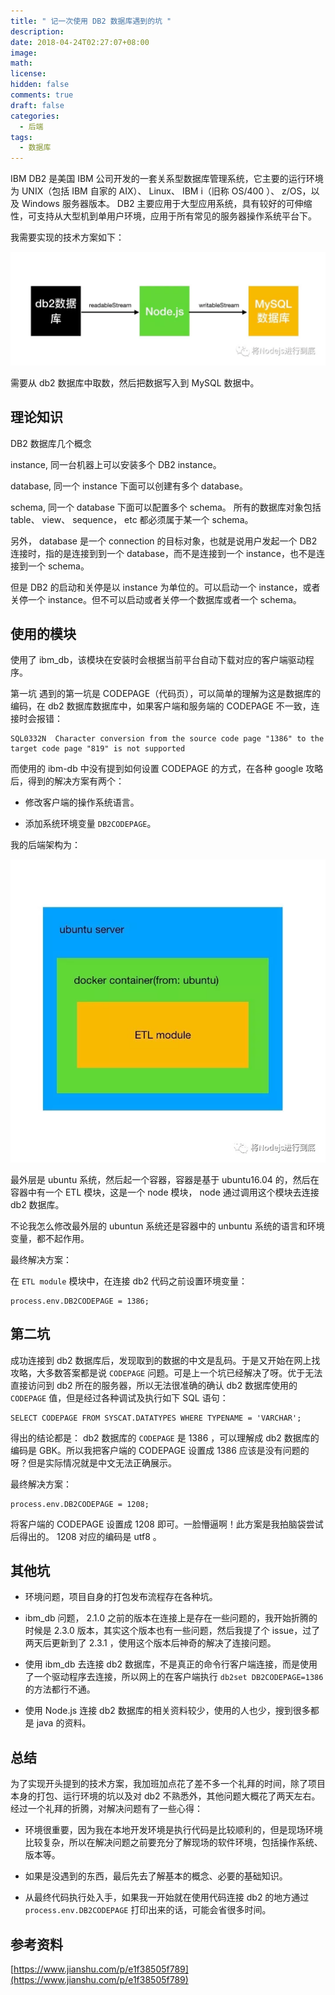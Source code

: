 ```yaml
---
title: " 记一次使用 DB2 数据库遇到的坑 "
description: 
date: 2018-04-24T02:27:07+08:00
image: 
math: 
license: 
hidden: false
comments: true
draft: false
categories:
  - 后端
tags:
  - 数据库
---
```


IBM DB2 是美国 IBM 公司开发的一套关系型数据库管理系统，它主要的运行环境为 UNIX（包括 IBM 自家的 AIX）、 Linux、 IBM i（旧称 OS/400 ）、 z/OS，以及 Windows 服务器版本。 DB2 主要应用于大型应用系统，具有较好的可伸缩性，可支持从大型机到单用户环境，应用于所有常见的服务器操作系统平台下。

我需要实现的技术方案如下：

![debug](structure.webp)

需要从 db2 数据库中取数，然后把数据写入到 MySQL 数据中。

## 理论知识

DB2 数据库几个概念

instance, 同一台机器上可以安装多个 DB2 instance。

database, 同一个 instance 下面可以创建有多个 database。

schema, 同一个 database 下面可以配置多个 schema。 所有的数据库对象包括 table、 view、 sequence， etc 都必须属于某一个 schema。

另外， database 是一个 connection 的目标对象，也就是说用户发起一个 DB2 连接时，指的是连接到到一个 database，而不是连接到一个 instance，也不是连接到一个 schema。

但是 DB2 的启动和关停是以 instance 为单位的。可以启动一个 instance，或者关停一个 instance。但不可以启动或者关停一个数据库或者一个 schema。

## 使用的模块

使用了 ibm_db，该模块在安装时会根据当前平台自动下载对应的客户端驱动程序。

第一坑
遇到的第一坑是 CODEPAGE（代码页），可以简单的理解为这是数据库的编码，在 db2 数据库数据库中，如果客户端和服务端的 CODEPAGE 不一致，连接时会报错：

```plaintext
SQL0332N  Character conversion from the source code page "1386" to the target code page "819" is not supported
```

而使用的 ibm-db 中没有提到如何设置 CODEPAGE 的方式，在各种 google 攻略后，得到的解决方案有两个：

* 修改客户端的操作系统语言。

* 添加系统环境变量 `DB2CODEPAGE`。

我的后端架构为：

![debug](server-layer.webp)

最外层是 ubuntu 系统，然后起一个容器，容器是基于 ubuntu16.04 的，然后在容器中有一个 ETL 模块，这是一个 node 模块， node 通过调用这个模块去连接 db2 数据库。

不论我怎么修改最外层的 ubuntun 系统还是容器中的 unbuntu 系统的语言和环境变量，都不起作用。

最终解决方案：

在 `ETL module` 模块中，在连接 db2 代码之前设置环境变量：

```plaintext
process.env.DB2CODEPAGE = 1386;
```

## 第二坑

成功连接到 db2 数据库后，发现取到的数据的中文是乱码。于是又开始在网上找攻略，大多数答案都是说 `CODEPAGE` 问题。可是上一个坑已经解决了呀。优于无法直接访问到 db2 所在的服务器，所以无法很准确的确认 db2 数据库使用的 `CODEPAGE` 值，但是经过各种调试及执行如下 SQL 语句：

```plaintext
SELECT CODEPAGE FROM SYSCAT.DATATYPES WHERE TYPENAME = 'VARCHAR';
```

得出的结论都是： db2 数据库的 `CODEPAGE` 是 1386 ，可以理解成 db2 数据库的编码是 GBK。所以我把客户端的 CODEPAGE 设置成 1386 应该是没有问题的呀？但是实际情况就是中文无法正确展示。

最终解决方案：

```plaintext
process.env.DB2CODEPAGE = 1208;
```

将客户端的 CODEPAGE 设置成 1208 即可。一脸懵逼啊！此方案是我拍脑袋尝试后得出的。 1208 对应的编码是 utf8 。

## 其他坑

* 环境问题，项目自身的打包发布流程存在各种坑。

* ibm_db 问题， 2.1.0 之前的版本在连接上是存在一些问题的，我开始折腾的时候是 2.3.0 版本，其实这个版本也有一些问题，然后我提了个 issue，过了两天后更新到了 2.3.1 ，使用这个版本后神奇的解决了连接问题。

* 使用 ibm_db 去连接 db2 数据库，不是真正的命令行客户端连接，而是使用了一个驱动程序去连接，所以网上的在客户端执行 `db2set DB2CODEPAGE=1386` 的方法都行不通。

* 使用 Node.js 连接 db2 数据库的相关资料较少，使用的人也少，搜到很多都是 java 的资料。

## 总结

为了实现开头提到的技术方案，我加班加点花了差不多一个礼拜的时间，除了项目本身的打包、运行环境的坑以及对 db2 不熟悉外，其他问题大概花了两天左右。经过一个礼拜的折腾，对解决问题有了一些心得：

* 环境很重要，因为我在本地开发环境是执行代码是比较顺利的，但是现场环境比较复杂，所以在解决问题之前要充分了解现场的软件环境，包括操作系统、版本等。

* 如果是没遇到的东西，最后先去了解基本的概念、必要的基础知识。

* 从最终代码执行处入手，如果我一开始就在使用代码连接 db2 的地方通过 `process.env.DB2CODEPAGE` 打印出来的话，可能会省很多时间。

## 参考资料

[https://www.jianshu.com/p/e1f38505f789](https://www.jianshu.com/p/e1f38505f789)
